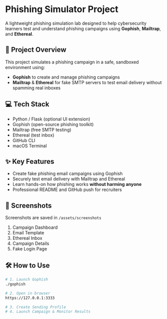 # Phishing Simulator Project

A lightweight phishing simulation lab designed to help cybersecurity learners test and understand phishing campaigns using **Gophish**, **Mailtrap**, and **Ethereal**.

## 🚀 Project Overview
This project simulates a phishing campaign in a safe, sandboxed environment using:
- **Gophish** to create and manage phishing campaigns
- **Mailtrap** & **Ethereal** for fake SMTP servers to test email delivery without spamming real inboxes

## 💻 Tech Stack
- Python / Flask (optional UI extension)
- Gophish (open-source phishing toolkit)
- Mailtrap (free SMTP testing)
- Ethereal (test inbox)
- GitHub CLI
- macOS Terminal

## ✨ Key Features
- Create fake phishing email campaigns using Gophish  
- Securely test email delivery with Mailtrap and Ethereal  
- Learn hands-on how phishing works **without harming anyone**  
- Professional README and GitHub push for recruiters

## 📸 Screenshots
Screenshots are saved in `/assets/screenshots`  
1. Campaign Dashboard  
2. Email Template  
3. Ethereal Inbox  
4. Campaign Details  
5. Fake Login Page  

## 🛠 How to Use

```bash
# 1. Launch Gophish
./gophish

# 2. Open in browser
https://127.0.0.1:3333

# 3. Create Sending Profile
# 4. Launch Campaign & Monitor Results

